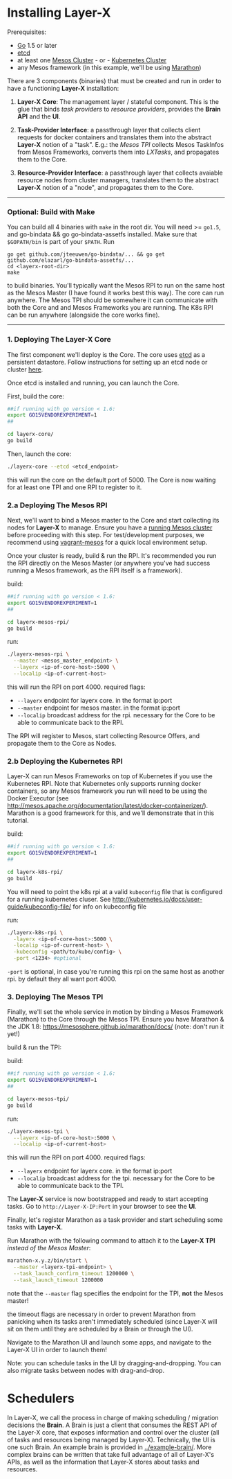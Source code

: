 # Installing **Layer-X**

Prerequisites:
* [Go](https://golang.org/) 1.5 or later
* [etcd](https://github.com/coreos/etcd)
* at least one [Mesos Cluster](http://mesos.apache.org/gettingstarted/) - or - [Kubernetes Cluster](http://christopher5106.github.io/continous/deployment/2016/05/02/deploy-instantly-from-your-host-to-AWS-EC2-and-Google-Cloud-with-kubernetes.html)
* any Mesos framework (in this example, we'll be using [Marathon](https://mesosphere.github.io/marathon/docs/))

There are 3 components (binaries) that must be created and run in order to have a functioning **Layer-X** installation:

1. **Layer-X Core**: The management layer / stateful component. This is the glue that binds *task providers* to *resource providers*, provides the **Brain API** and the **UI**.

2. **Task-Provider Interface**: a passthrough layer that collects client requests for docker containers and translates them into the abstract **Layer-X** notion of a "task". E.g.: the *Mesos TPI* collects Mesos TaskInfos from Mesos Frameworks, converts them into *LXTasks*, and propagates them to the Core.

3. **Resource-Provider Interface**: a passthrough layer that collects avaiable resource nodes from cluster managers, translates them to the abstract **Layer-X** notion of a "node", and propagates them to the Core.

---

### Optional: Build with Make

You can build all 4 binaries with `make` in the root dir. You will need >= `go1.5`, and go-bindata && go go-bindata-assetfs installed. Make sure that `$GOPATH/bin` is part of your `$PATH`. Run

```
go get github.com/jteeuwen/go-bindata/... && go get github.com/elazarl/go-bindata-assetfs/...
cd <layerx-root-dir>
make
```

to build binaries. You'll typically want the Mesos RPI to run on the same host as the Mesos Master (I have found it works best this way). The core can run anywhere. The Mesos TPI should be somewhere it can communicate with both the Core and and Mesos Frameworks you are running. The K8s RPI can be run anywhere (alongside the core works fine).

---

### 1. Deploying The **Layer-X Core**

The first component we'll deploy is the Core. The core uses [etcd](https://github.com/coreos/etcd) as a persistent datastore. Follow instructions for setting up an etcd node or cluster [here](https://github.com/coreos/etcd#getting-etcd).

Once etcd is installed and running, you can launch the Core.

First, build the core:

```bash
##if running with go version < 1.6:
export GO15VENDOREXPERIMENT=1
##

cd layerx-core/
go build
```

Then, launch the core:
```bash
./layerx-core --etcd <etcd_endpoint>
```
this will run the core on the default port of 5000. The Core is now waiting for at least one TPI and one RPI to register to it.

### 2.a Deploying The **Mesos RPI**

Next, we'll want to bind a Mesos master to the Core and start collecting its nodes for **Layer-X** to manage. Ensure you have a [running Mesos cluster](http://mesos.apache.org/gettingstarted/) before proceeding with this step. For test/development purposes, we recommend using [vagrant-mesos](https://github.com/everpeace/vagrant-mesos) for a quick local environment setup.

Once your cluster is ready, build & run the RPI. It's recommended you run the RPI directly on the Mesos Master (or anywhere you've had success running a Mesos framework, as the RPI itself is a framework).

build:
```bash
##if running with go version < 1.6:
export GO15VENDOREXPERIMENT=1
##

cd layerx-mesos-rpi/
go build
```

run:
```bash
./layerx-mesos-rpi \
  --master <mesos_master_endpoint> \
  --layerx <ip-of-core-host>:5000 \
  --localip <ip-of-current-host>
```

this will run the RPI on port 4000. required flags:
* `--layerx` endpoint for layerx core. in the format ip:port
* `--master` endpoint for mesos master. in the format ip:port
* `--localip` broadcast address for the rpi. necessary for the Core to be able to communicate back to the RPI.

The RPI will register to Mesos, start collecting Resource Offers, and propagate them to the Core as Nodes.

### 2.b Deploying the **Kubernetes RPI**

Layer-X can run Mesos Frameworks on top of Kubernetes if you use the Kubernetes RPI. Note that Kubernetes only supports running docker containers, so any Mesos framework you run will need to be using the Docker Executor (see http://mesos.apache.org/documentation/latest/docker-containerizer/). Marathon is a good framework for this, and we'll demonstrate that in this tutorial.

build:
```bash
##if running with go version < 1.6:
export GO15VENDOREXPERIMENT=1
##

cd layerx-k8s-rpi/
go build
```

You will need to point the k8s rpi at a valid `kubeconfig` file that is configured for a running kubernetes cluser. See http://kubernetes.io/docs/user-guide/kubeconfig-file/ for info on kubeconfig file

run:
```bash
./layerx-k8s-rpi \
  -layerx <ip-of-core-host>:5000 \
  -localip <ip-of-current-host> \
  -kubeconfig <path/to/kube/config> \
  -port <1234> #optional
```

`-port` is optional, in case you're running this rpi on the same host as another rpi. by default they all want port 4000.

### 3. Deploying The **Mesos TPI**
Finally, we'll set the whole service in motion by binding a Mesos Framework (Marathon) to the Core through the Mesos TPI. Ensure you have Marathon & the JDK 1.8: https://mesosphere.github.io/marathon/docs/ (note: don't run it yet!)

build & run the TPI:

build:
```bash
##if running with go version < 1.6:
export GO15VENDOREXPERIMENT=1
##

cd layerx-mesos-tpi/
go build
```

run:
```bash
./layerx-mesos-tpi \
  --layerx <ip-of-core-host>:5000 \
  --localip <ip-of-current-host>

```

this will run the RPI on port 4000. required flags:
* `--layerx` endpoint for layerx core. in the format ip:port
* `--localip` broadcast address for the tpi. necessary for the Core to be able to communicate back to the TPI.

The **Layer-X** service is now bootstrapped and ready to start accepting tasks. Go to `http://Layer-X-IP:Port` in your browser to see the **UI**.

Finally, let's register Marathon as a task provider and start scheduling some tasks with **Layer-X**.

Run Marathon with the following command to attach it to the **Layer-X TPI** *instead of the Mesos Master*:

```bash
marathon-x.y.z/bin/start \
  --master <layerx-tpi-endpoint> \
  --task_launch_confirm_timeout 1200000 \
  --task_launch_timeout 1200000
```

note that the `--master` flag specifies the endpoint for the TPI, **not** the Mesos master!

the timeout flags are necessary in order to prevent Marathon from panicking when its tasks aren't immediately scheduled (since Layer-X will sit on them until they are scheduled by a Brain or through the UI).

Navigate to the Marathon UI and launch some apps, and navigate to the Layer-X UI in order to launch them!

Note: you can schedule tasks in the UI by dragging-and-dropping. You can also migrate tasks between nodes with drag-and-drop.

# Schedulers

In Layer-X, we call the process in charge of making scheduling / migration decisions the **Brain**. A Brain is just a client that consumes the REST API of the Layer-X core, that exposes information and control over the cluster (all of tasks and resources being managed by Layer-X). Technically, the UI is one such Brain. An example brain is provided in [../example-brain/](../example-brain). More complex brains can be written that take full advantage of all of Layer-X's APIs, as well as the information that Layer-X stores about tasks and resources.
